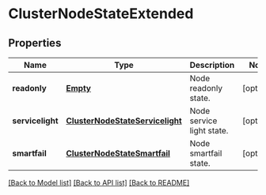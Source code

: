 # ClusterNodeStateExtended

## Properties
Name | Type | Description | Notes
------------ | ------------- | ------------- | -------------
**readonly** | [**Empty**](Empty.md) | Node readonly state. | [optional] 
**servicelight** | [**ClusterNodeStateServicelight**](ClusterNodeStateServicelight.md) | Node service light state. | [optional] 
**smartfail** | [**ClusterNodeStateSmartfail**](ClusterNodeStateSmartfail.md) | Node smartfail state. | [optional] 

[[Back to Model list]](../README.md#documentation-for-models) [[Back to API list]](../README.md#documentation-for-api-endpoints) [[Back to README]](../README.md)


